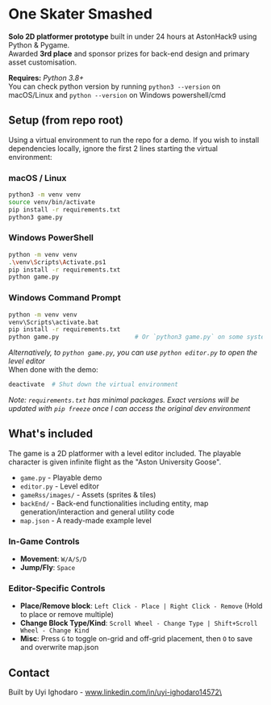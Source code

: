 # One Skater Smashed
**Solo 2D platformer prototype** built in under 24 hours at AstonHack9 using Python & Pygame.  
Awarded **3rd place** and sponsor prizes for back-end design and primary asset customisation.

**Requires:** *Python 3.8+*\
You can check python version by running ``python3 --version`` on macOS/Linux and ``python --version`` on Windows powershell/cmd

## Setup (from repo root)
Using a virtual environment to run the repo for a demo. If you wish to install dependencies locally, ignore the first 2 lines starting the virtual environment:
### macOS / Linux
```bash
python3 -m venv venv
source venv/bin/activate
pip install -r requirements.txt
python3 game.py
```
### Windows PowerShell
```bash
python -m venv venv
.\venv\Scripts\Activate.ps1
pip install -r requirements.txt
python game.py
```
### Windows Command Prompt
```bash
python -m venv venv
venv\Scripts\activate.bat
pip install -r requirements.txt
python game.py                     # Or `python3 game.py` on some systems
```
*Alternatively, to ``python game.py``, you can use ``python editor.py`` to open the level editor*\
When done with the demo:
```bash
deactivate  # Shut down the virtual environment
```
*Note: `requirements.txt` has minimal packages. Exact versions will be updated with `pip freeze` once I can access the original dev environment*
## What's included
The game is a 2D platformer with a level editor included. The playable character is given infinite flight as the "Aston University Goose".
- ``game.py`` - Playable demo
- ``editor.py`` - Level editor
- ``gameRss/images/`` - Assets (sprites & tiles)
- ``backEnd/`` - Back-end functionalities including entity, map generation/interaction and general utility code
- ``map.json`` - A ready-made example level

### In-Game Controls
- **Movement**: ``W/A/S/D``
- **Jump/Fly**: ``Space``

### Editor-Specific Controls
- **Place/Remove block**: ``Left Click - Place | Right Click - Remove``   (Hold to place or remove multiple)
- **Change Block Type/Kind**: ``Scroll Wheel - Change Type | Shift+Scroll Wheel - Change Kind``
- **Misc**: Press ``G`` to toggle on-grid and off-grid placement, then ``O`` to save and overwrite map.json

## Contact
Built by Uyi Ighodaro - www.linkedin.com/in/uyi-ighodaro14572\

